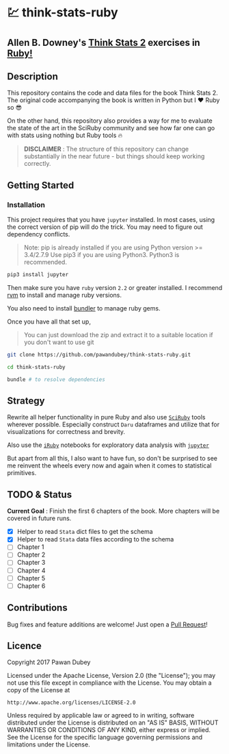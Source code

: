 # :chart: think-stats-ruby
## Allen B. Downey's [Think Stats 2](https://greenteapress.com/wp/think-stats-2e/) exercises in [Ruby!](http://ruby-lang.org)

## Description

This repository contains the code and data files for the book Think Stats 2. The original code accompanying the book is written in Python but I :heart: Ruby so :sunglasses:

On the other hand, this repository also provides a way for me to evaluate the state of the art in the SciRuby community and see how far one can go with stats using nothing but Ruby tools :fire:

> __DISCLAIMER__ : The structure of this repository can change substantially in the near future - but things should keep working correctly.

## Getting Started

### Installation

This project requires that you have `jupyter` installed.
In most cases, using the correct version of pip will do the trick. You may need to figure out dependency conflicts.

> Note: pip is already installed if you are using Python version >= 3.4/2.7.9
> Use pip3 if you are using Python3. Python3 is recommended.

````bash
pip3 install jupyter
````

Then make sure you have `ruby` version `2.2` or greater installed. I recommend [rvm](http://rvm.io) to install and manage ruby versions.

You also need to install [bundler](http://bundler.io) to manage ruby gems.

Once you have all that set up,

> You can just download the zip and extract it to a suitable location if you don't want to use git

````bash
git clone https://github.com/pawandubey/think-stats-ruby.git

cd think-stats-ruby

bundle # to resolve dependencies
````

## Strategy

Rewrite all helper functionality in pure Ruby and also use [`SciRuby`](http://sciruby.com/) tools wherever possible. Especially construct `Daru` dataframes and utilize that for visualizations for correctness and brevity.

Also use the [`iRuby`](https://github.com/sciruby/iruby) notebooks for exploratory data analysis with [`jupyter`](http://jupyter.org/)

But apart from all this, I also want to have fun, so don't be surprised to see me reinvent the wheels every now and again when it comes to statistical primitives.

## TODO & Status

__Current Goal__ : Finish the first 6 chapters of the book. More chapters will be covered in future runs.

- [x] Helper to read `Stata` dict files to get the schema
- [x] Helper to read `Stata` data files according to the schema
- [ ] Chapter 1
- [ ] Chapter 2
- [ ] Chapter 3
- [ ] Chapter 4
- [ ] Chapter 5
- [ ] Chapter 6

## Contributions

Bug fixes and feature additions are welcome! Just open a [Pull Request](https://github.com/pawandubey/think-stats-ruby/pulls)!

## Licence

Copyright 2017 Pawan Dubey

Licensed under the Apache License, Version 2.0 (the "License");
you may not use this file except in compliance with the License.
You may obtain a copy of the License at

    http://www.apache.org/licenses/LICENSE-2.0

Unless required by applicable law or agreed to in writing, software
distributed under the License is distributed on an "AS IS" BASIS,
WITHOUT WARRANTIES OR CONDITIONS OF ANY KIND, either express or implied.
See the License for the specific language governing permissions and
limitations under the License.
